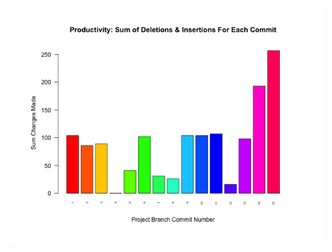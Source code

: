 ![test_image](https://github.com/pierremigeon/commit_tracker/blob/master/Algorithms_practice_project/Algorithms_practice::graph_BFS.data_sum_barplot.png)
